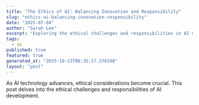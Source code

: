 ```yaml
---
title: "The Ethics of AI: Balancing Innovation and Responsibility"
slug: "ethics-ai-balancing-innovation-responsibility"
date: "2025-07-04"
author: "Sarah Lee"
excerpt: "Exploring the ethical challenges and responsibilities in AI development."
tags:
  - ai
published: true
featured: true
generated_at: "2025-10-23T06:35:17.376198"
layout: "post"
---
```


As AI technology advances, ethical considerations become crucial. This post delves into the ethical challenges and responsibilities of AI development.